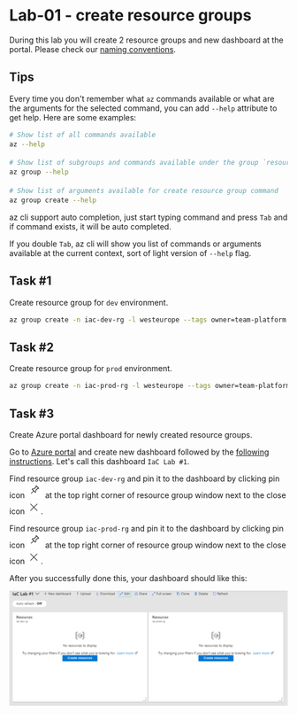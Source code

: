 # Lab-01 - create resource groups

During this lab you will create 2 resource groups and new dashboard at the portal. Please check our [naming conventions](../../naming-conventions.md).

## Tips

Every time you don't remember what `az` commands available or what are the arguments for the selected command, you can add `--help` attribute to get help. Here are some examples:

```bash
# Show list of all commands available
az --help

# Show list of subgroups and commands available under the group `resource`
az group --help

# Show list of arguments available for create resource group command
az group create --help
```

az cli support auto completion, just start typing command and press `Tab` and if command exists, it will be auto completed.

If you double `Tab`, az cli will show you list of commands or arguments available at the current context, sort of light version of `--help` flag.

## Task #1

Create resource group for `dev` environment.

```bash
az group create -n iac-dev-rg -l westeurope --tags owner=team-platform env=dev description="Workshop #1 resources for dev environment"
```

## Task #2

Create resource group for `prod` environment.

```bash
az group create -n iac-prod-rg -l westeurope --tags owner=team-platform env=prod description="Workshop #1 resources for production environment"
```

## Task #3

Create Azure portal dashboard for newly created resource groups.

Go to [Azure portal](https://portal.azure.com/) and create new dashboard followed by the [following instructions](https://docs.microsoft.com/en-us/azure/azure-portal/azure-portal-dashboards). Let's call this dashboard `IaC Lab #1`. 

Find resource group `iac-dev-rg` and pin it to the dashboard by clicking pin icon ![pin](img/pin.png) at the top right corner of resource group window next to the close icon ![close](img/close.png).

Find resource group `iac-prod-rg` and pin it to the dashboard by clicking pin icon ![pin](img/pin.png) at the top right corner of resource group window next to the close icon ![close](img/close.png).

After you successfully done this, your dashboard should like this:

![close](img/dashboard.png)